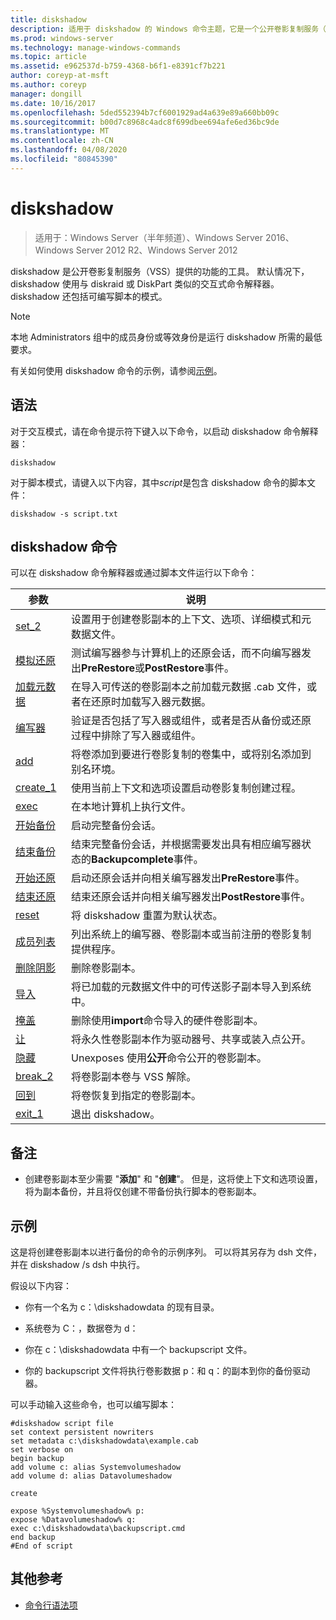 ```yaml
---
title: diskshadow
description: 适用于 diskshadow 的 Windows 命令主题，它是一个公开卷影复制服务（VSS）提供的功能的工具。
ms.prod: windows-server
ms.technology: manage-windows-commands
ms.topic: article
ms.assetid: e962537d-b759-4368-b6f1-e8391cf7b221
author: coreyp-at-msft
ms.author: coreyp
manager: dongill
ms.date: 10/16/2017
ms.openlocfilehash: 5ded552394b7cf6001929ad4a639e89a660bb09c
ms.sourcegitcommit: b00d7c8968c4adc8f699dbee694afe6ed36bc9de
ms.translationtype: MT
ms.contentlocale: zh-CN
ms.lasthandoff: 04/08/2020
ms.locfileid: "80845390"
---
```

# <a name="diskshadow"></a>diskshadow

>适用于：Windows Server（半年频道）、Windows Server 2016、Windows Server 2012 R2、Windows Server 2012

diskshadow 是公开卷影复制服务（VSS）提供的功能的工具。 默认情况下，diskshadow 使用与 diskraid 或 DiskPart 类似的交互式命令解释器。 diskshadow 还包括可编写脚本的模式。  
  
> [!NOTE]  
> 本地 Administrators 组中的成员身份或等效身份是运行 diskshadow 所需的最低要求。  
  
有关如何使用 diskshadow 命令的示例，请参阅[示例](#BKMK_examples)。  
  
## <a name="syntax"></a>语法  
对于交互模式，请在命令提示符下键入以下命令，以启动 diskshadow 命令解释器：  
  
```  
diskshadow  
```  
  
对于脚本模式，请键入以下内容，其中*script*是包含 diskshadow 命令的脚本文件：  
  
```  
diskshadow -s script.txt  
```  
  
## <a name="diskshadow-commands"></a>diskshadow 命令  
可以在 diskshadow 命令解释器或通过脚本文件运行以下命令：  
  
|参数|说明|  
|-------|--------|  
|[set_2](set_2.md)|设置用于创建卷影副本的上下文、选项、详细模式和元数据文件。|  
|[模拟还原](simulate-restore.md)|测试编写器参与计算机上的还原会话，而不向编写器发出**PreRestore**或**PostRestore**事件。|  
|[加载元数据](load-metadata.md)|在导入可传送的卷影副本之前加载元数据 .cab 文件，或者在还原时加载写入器元数据。|  
|[编写器](writer.md)|验证是否包括了写入器或组件，或者是否从备份或还原过程中排除了写入器或组件。|  
|[add](add.md)|将卷添加到要进行卷影复制的卷集中，或将别名添加到别名环境。|  
|[create_1](create_1.md)|使用当前上下文和选项设置启动卷影复制创建过程。|  
|[exec](exec.md)|在本地计算机上执行文件。|  
|[开始备份](begin-backup.md)|启动完整备份会话。|  
|[结束备份](end-backup.md)|结束完整备份会话，并根据需要发出具有相应编写器状态的**Backupcomplete**事件。|  
|[开始还原](begin-restore.md)|启动还原会话并向相关编写器发出**PreRestore**事件。|  
|[结束还原](end-restore.md)|结束还原会话并向相关编写器发出**PostRestore**事件。|  
|[reset](reset.md)|将 diskshadow 重置为默认状态。|  
|[成员列表](list.md)|列出系统上的编写器、卷影副本或当前注册的卷影复制提供程序。|  
|[删除阴影](delete-shadows.md)|删除卷影副本。|  
|[导入](import.md)|将已加载的元数据文件中的可传送影子副本导入到系统中。|  
|[掩盖](mask.md)|删除使用**import**命令导入的硬件卷影副本。|  
|[让](expose.md)|将永久性卷影副本作为驱动器号、共享或装入点公开。|  
|[隐藏](unexpose.md)|Unexposes 使用**公开**命令公开的卷影副本。|  
|[break_2](break_2.md)|将卷影副本卷与 VSS 解除。|  
|[回到](revert.md)|将卷恢复到指定的卷影副本。|  
|[exit_1](exit_1.md)|退出 diskshadow。|  
  
## <a name="remarks"></a>备注  
  
-   创建卷影副本至少需要 "**添加**" 和 "**创建**"。 但是，这将使上下文和选项设置，将为副本备份，并且将仅创建不带备份执行脚本的卷影副本。  
  
## <a name="examples"></a><a name=BKMK_examples></a>示例  
这是将创建卷影副本以进行备份的命令的示例序列。 可以将其另存为 dsh 文件，并在 diskshadow \/s dsh 中执行。  
  
假设以下内容：  
  
-   你有一个名为 c：\\diskshadowdata 的现有目录。  
  
-   系统卷为 C：，数据卷为 d：  
  
-   你在 c：\\diskshadowdata 中有一个 backupscript 文件。  
  
-   你的 backupscript 文件将执行卷影数据 p：和 q：的副本到你的备份驱动器。  
  
可以手动输入这些命令，也可以编写脚本：  
  
```  
#diskshadow script file  
set context persistent nowriters  
set metadata c:\diskshadowdata\example.cab  
set verbose on  
begin backup  
add volume c: alias Systemvolumeshadow  
add volume d: alias Datavolumeshadow  
  
create  
  
expose %Systemvolumeshadow% p:  
expose %Datavolumeshadow% q:  
exec c:\diskshadowdata\backupscript.cmd  
end backup  
#End of script  
```  
  
## <a name="additional-references"></a>其他参考  
- [命令行语法项](command-line-syntax-key.md)  
  

